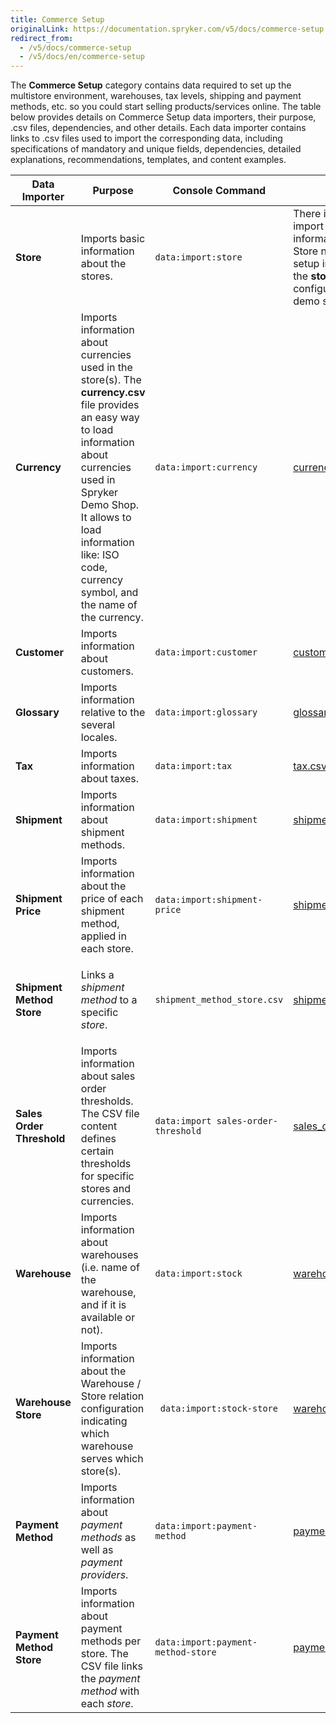 ```yaml
---
title: Commerce Setup
originalLink: https://documentation.spryker.com/v5/docs/commerce-setup
redirect_from:
  - /v5/docs/commerce-setup
  - /v5/docs/en/commerce-setup
---
```


The **Commerce Setup** category contains data required to set up the multistore environment, warehouses, tax levels, shipping and payment methods, etc. so you could start selling products/services online. 
The table below provides details on Commerce Setup data importers, their purpose, .csv files, dependencies, and other details. Each data importer contains links to .csv files used to import the corresponding data, including specifications of mandatory and unique fields, dependencies, detailed explanations, recommendations, templates, and content examples.


| Data Importer | Purpose | Console Command| File(s) | Dependencies |
| --- | --- | --- | --- |--- |
| **Store**   | Imports basic information about the stores. |`data:import:store` | There is no CSV file to import the store setup information.</br>Store names and other setup information is set in the **stores.php** configuration file in the demo shop PHP project.  | **stores.php** configuration file of Demo Shop|
| **Currency**  | Imports information about currencies used in the store(s). The **currency.csv** file provides an easy way to load information about currencies used in Spryker Demo Shop. It allows to load information like: ISO code, currency symbol, and the name of the currency.|`data:import:currency` | [currency.csv](https://documentation.spryker.com/docs/en/file-details-currencycsv) | None|
| **Customer**  | Imports information about customers.|`data:import:customer` | [customer.csv](https://documentation.spryker.com/docs/en/file-details-customercsv) | None|
| **Glossary**  | Imports information relative to the several locales.|`data:import:glossary` | [glossary.csv](https://documentation.spryker.com/docs/en/file-details-glossarycsv) | None|
| **Tax**  |Imports information about taxes.|`data:import:tax` | [tax.csv](https://documentation.spryker.com/docs/en/file-details-taxcsv) | None|
| **Shipment**  |Imports information about shipment methods.|`data:import:shipment` | [shipment.csv](https://documentation.spryker.com/docs/en/file-details-shipmentcsv) | None|
| **Shipment Price**  |Imports information about the price of each shipment method, applied in each store.|`data:import:shipment-price` | [shipment_price.csv](https://documentation.spryker.com/docs/en/file-details-shipment-pricecsv) | <ul><li>[shipment.cs](https://documentation.spryker.com/docs/en/file-details-shipmentcsv)v</li><li>[currency.csv](https://documentation.spryker.com/docs/en/file-details-currencycsv)</li><li>**stores.php** configuration file of demo shop PHP project</li></ul>|
| **Shipment Method Store**  | Links a *shipment method* to a specific *store*.|`shipment_method_store.csv` | [shipment_method_store.csv](https://documentation.spryker.com/docs/en/file-details-shipment-method-storecsv) | <ul><li>[shipment.csv](https://documentation.spryker.com/docs/en/file-details-shipmentcsv)</li><li>**stores.php** configuration file of demo shop PHP project</li></ul>|
| **Sales Order Threshold**  | Imports information about sales order thresholds. The CSV file content defines certain thresholds for specific stores and currencies.|`data:import sales-order-threshold` | [sales_order_threshold.csv](https://documentation.spryker.com/docs/en/file-details-sales-order-thresholdcsv) | <ul><li>[currency.csv](https://documentation.spryker.com/docs/en/file-details-currencycsv)</li><li>[glossary.csv](https://documentation.spryker.com/docs/en/file-details-glossarycsv)</li><li>**stores.php** configuration file of demo shop PHP project</li></ul>|
| **Warehouse**  | Imports information about warehouses (i.e. name of the warehouse, and if it is available or not).|`data:import:stock` | [warehouse.csv](https://documentation.spryker.com/docs/en/file-details-warehousecsv) | None|
| **Warehouse Store**  | Imports information about the Warehouse / Store relation configuration indicating which warehouse serves which store(s).|` data:import:stock-store`| [warehouse_store.csv](https://documentation.spryker.com/docs/en/file-details-warehouse-storecsv) | <ul><li>[warehouse.csv](https://documentation.spryker.com/docs/en/file-details-warehousecsv)</li><li>**stores.php** configuration file of demo shop PHP project</li></ul>|
| **Payment Method**  | Imports information about *payment methods* as well as *payment providers*.|`data:import:payment-method` | [payment_method.csv](https://documentation.spryker.com/docs/en/file-details-payment-methodcsv) | None|
| **Payment Method Store**  |Imports information about payment methods per store. The CSV file links the *payment method* with each *store*.|`data:import:payment-method-store`| [payment_method_store.csv](https://documentation.spryker.com/docs/en/file-details-payment-method-storecsv) | <ul><li>[payment_method.csv](https://documentation.spryker.com/docs/en/file-details-payment-methodcsv)</li><li>**stores.php** configuration file of demo shop PHP project</li></ul>|
